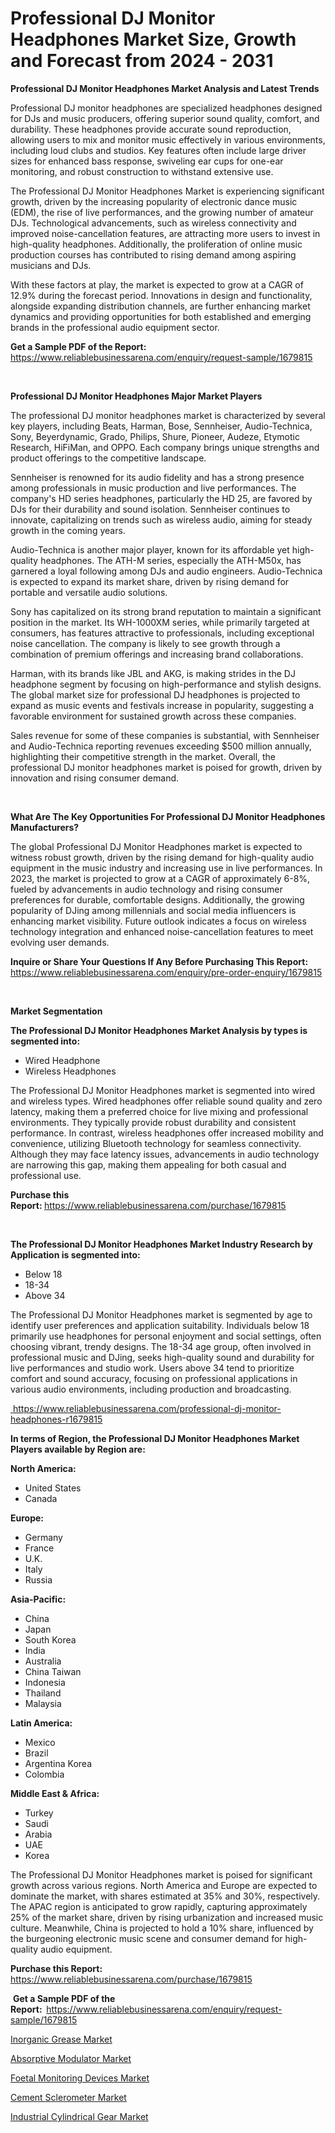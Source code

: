 <p><h1>Professional DJ Monitor Headphones Market Size, Growth and Forecast from 2024 - 2031</h1></p><p><strong>Professional DJ Monitor Headphones Market Analysis and Latest Trends</strong></p>
<p><p>Professional DJ monitor headphones are specialized headphones designed for DJs and music producers, offering superior sound quality, comfort, and durability. These headphones provide accurate sound reproduction, allowing users to mix and monitor music effectively in various environments, including loud clubs and studios. Key features often include large driver sizes for enhanced bass response, swiveling ear cups for one-ear monitoring, and robust construction to withstand extensive use.</p><p>The Professional DJ Monitor Headphones Market is experiencing significant growth, driven by the increasing popularity of electronic dance music (EDM), the rise of live performances, and the growing number of amateur DJs. Technological advancements, such as wireless connectivity and improved noise-cancellation features, are attracting more users to invest in high-quality headphones. Additionally, the proliferation of online music production courses has contributed to rising demand among aspiring musicians and DJs.</p><p>With these factors at play, the market is expected to grow at a CAGR of 12.9% during the forecast period. Innovations in design and functionality, alongside expanding distribution channels, are further enhancing market dynamics and providing opportunities for both established and emerging brands in the professional audio equipment sector.</p></p>
<p><strong>Get a Sample PDF of the Report:&nbsp;</strong> <a href="https://www.reliablebusinessarena.com/enquiry/request-sample/1679815?utm_campaign=1294&utm_medium=2&utm_source=Github&utm_content=ia&utm_term=14102024&utm_id=professional-dj-monitor-headphones">https://www.reliablebusinessarena.com/enquiry/request-sample/1679815</a></p>
<p>&nbsp;</p>
<p><strong>Professional DJ Monitor Headphones Major Market Players</strong></p>
<p><p>The professional DJ monitor headphones market is characterized by several key players, including Beats, Harman, Bose, Sennheiser, Audio-Technica, Sony, Beyerdynamic, Grado, Philips, Shure, Pioneer, Audeze, Etymotic Research, HiFiMan, and OPPO. Each company brings unique strengths and product offerings to the competitive landscape.</p><p>Sennheiser is renowned for its audio fidelity and has a strong presence among professionals in music production and live performances. The company's HD series headphones, particularly the HD 25, are favored by DJs for their durability and sound isolation. Sennheiser continues to innovate, capitalizing on trends such as wireless audio, aiming for steady growth in the coming years.</p><p>Audio-Technica is another major player, known for its affordable yet high-quality headphones. The ATH-M series, especially the ATH-M50x, has garnered a loyal following among DJs and audio engineers. Audio-Technica is expected to expand its market share, driven by rising demand for portable and versatile audio solutions.</p><p>Sony has capitalized on its strong brand reputation to maintain a significant position in the market. Its WH-1000XM series, while primarily targeted at consumers, has features attractive to professionals, including exceptional noise cancellation. The company is likely to see growth through a combination of premium offerings and increasing brand collaborations.</p><p>Harman, with its brands like JBL and AKG, is making strides in the DJ headphone segment by focusing on high-performance and stylish designs. The global market size for professional DJ headphones is projected to expand as music events and festivals increase in popularity, suggesting a favorable environment for sustained growth across these companies.</p><p>Sales revenue for some of these companies is substantial, with Sennheiser and Audio-Technica reporting revenues exceeding $500 million annually, highlighting their competitive strength in the market. Overall, the professional DJ monitor headphones market is poised for growth, driven by innovation and rising consumer demand.</p></p>
<p>&nbsp;</p>
<p><strong>What Are The Key Opportunities For Professional DJ Monitor Headphones Manufacturers?</strong></p>
<p><p>The global Professional DJ Monitor Headphones market is expected to witness robust growth, driven by the rising demand for high-quality audio equipment in the music industry and increasing use in live performances. In 2023, the market is projected to grow at a CAGR of approximately 6-8%, fueled by advancements in audio technology and rising consumer preferences for durable, comfortable designs. Additionally, the growing popularity of DJing among millennials and social media influencers is enhancing market visibility. Future outlook indicates a focus on wireless technology integration and enhanced noise-cancellation features to meet evolving user demands.</p></p>
<p><strong>Inquire or Share Your Questions If Any Before Purchasing This Report:</strong> <a href="https://www.reliablebusinessarena.com/enquiry/pre-order-enquiry/1679815?utm_campaign=1294&utm_medium=2&utm_source=Github&utm_content=ia&utm_term=14102024&utm_id=professional-dj-monitor-headphones">https://www.reliablebusinessarena.com/enquiry/pre-order-enquiry/1679815</a></p>
<p>&nbsp;</p>
<p><strong>Market Segmentation</strong></p>
<p><strong>The Professional DJ Monitor Headphones Market Analysis by types is segmented into:</strong></p>
<p><ul><li>Wired Headphone</li><li>Wireless Headphones</li></ul></p>
<p><p>The Professional DJ Monitor Headphones market is segmented into wired and wireless types. Wired headphones offer reliable sound quality and zero latency, making them a preferred choice for live mixing and professional environments. They typically provide robust durability and consistent performance. In contrast, wireless headphones offer increased mobility and convenience, utilizing Bluetooth technology for seamless connectivity. Although they may face latency issues, advancements in audio technology are narrowing this gap, making them appealing for both casual and professional use.</p></p>
<p><strong>Purchase this Report:&nbsp;</strong><a href="https://www.reliablebusinessarena.com/purchase/1679815?utm_campaign=1294&utm_medium=2&utm_source=Github&utm_content=ia&utm_term=14102024&utm_id=professional-dj-monitor-headphones">https://www.reliablebusinessarena.com/purchase/1679815</a></p>
<p>&nbsp;</p>
<p><strong>The Professional DJ Monitor Headphones Market Industry Research by Application is segmented into:</strong></p>
<p><ul><li>Below 18</li><li>18-34</li><li>Above 34</li></ul></p>
<p><p>The Professional DJ Monitor Headphones market is segmented by age to identify user preferences and application suitability. Individuals below 18 primarily use headphones for personal enjoyment and social settings, often choosing vibrant, trendy designs. The 18-34 age group, often involved in professional music and DJing, seeks high-quality sound and durability for live performances and studio work. Users above 34 tend to prioritize comfort and sound accuracy, focusing on professional applications in various audio environments, including production and broadcasting.</p></p>
<p><a href="https://www.reliablebusinessarena.com/professional-dj-monitor-headphones-r1679815?utm_campaign=1294&utm_medium=2&utm_source=Github&utm_content=ia&utm_term=14102024&utm_id=professional-dj-monitor-headphones">&nbsp;https://www.reliablebusinessarena.com/professional-dj-monitor-headphones-r1679815</a></p>
<p><strong>In terms of Region, the Professional DJ Monitor Headphones Market Players available by Region are:</strong></p>
<p>
    <p> <strong> North America: </strong>
        <ul>
            <li>United States</li>
            <li>Canada</li>
        </ul>
        </p> 
    <p> <strong> Europe: </strong>
        <ul>
            <li>Germany</li>
            <li>France</li>
            <li>U.K.</li>
            <li>Italy</li>
            <li>Russia</li>
        </ul>
        </p> 
    <p> <strong> Asia-Pacific: </strong>
        <ul>
            <li>China</li>
            <li>Japan</li>
            <li>South Korea</li>
            <li>India</li>
            <li>Australia</li>
            <li>China Taiwan</li>
            <li>Indonesia</li>
            <li>Thailand</li>
            <li>Malaysia</li>
        </ul>
        </p> 
    <p> <strong> Latin America: </strong>
        <ul>
            <li>Mexico</li>
            <li>Brazil</li>
            <li>Argentina Korea</li>
            <li>Colombia</li>
        </ul>
        </p> 
    <p> <strong> Middle East & Africa: </strong>
        <ul>
            <li>Turkey</li>
            <li>Saudi</li>
            <li>Arabia</li>
            <li>UAE</li>
            <li>Korea</li>
        </ul>
    </p>
    </p>
<p><p>The Professional DJ Monitor Headphones market is poised for significant growth across various regions. North America and Europe are expected to dominate the market, with shares estimated at 35% and 30%, respectively. The APAC region is anticipated to grow rapidly, capturing approximately 25% of the market share, driven by rising urbanization and increased music culture. Meanwhile, China is projected to hold a 10% share, influenced by the burgeoning electronic music scene and consumer demand for high-quality audio equipment.</p></p>
<p><strong>Purchase this Report: </strong><a href="https://www.reliablebusinessarena.com/purchase/1679815?utm_campaign=1294&utm_medium=2&utm_source=Github&utm_content=ia&utm_term=14102024&utm_id=professional-dj-monitor-headphones">https://www.reliablebusinessarena.com/purchase/1679815</a></p>
<p>&nbsp;<strong>Get a Sample PDF of the Report:&nbsp;&nbsp;</strong><a href="https://www.reliablebusinessarena.com/enquiry/request-sample/1679815?utm_campaign=1294&utm_medium=2&utm_source=Github&utm_content=ia&utm_term=14102024&utm_id=professional-dj-monitor-headphones">https://www.reliablebusinessarena.com/enquiry/request-sample/1679815</a></p>
<p><strong></strong></p>
<p><p><a href="https://www.linkedin.com/pulse/inorganic-grease-market-analysis-product-segmentation-qchqc?trk=public_post_embed_feed-article-content&utm_campaign=1294&utm_medium=2&utm_source=Github&utm_content=ia&utm_term=14102024&utm_id=professional-dj-monitor-headphones">Inorganic Grease Market</a></p><p><a href="https://www.linkedin.com/pulse/absorptive-modulator-market-trends-insights-type-application-h82hc?trk=public_post_embed_feed-article-content&utm_campaign=1294&utm_medium=2&utm_source=Github&utm_content=ia&utm_term=14102024&utm_id=professional-dj-monitor-headphones">Absorptive Modulator Market</a></p><p><a href="https://www.linkedin.com/pulse/comprehensive-foetal-monitoring-devices-market-report-i3mlc?trk=public_post_embed_feed-article-content&utm_campaign=1294&utm_medium=2&utm_source=Github&utm_content=ia&utm_term=14102024&utm_id=professional-dj-monitor-headphones">Foetal Monitoring Devices Market</a></p><p><a href="https://www.linkedin.com/pulse/analyzing-cement-sclerometer-market-dynamics-growth-yzycc?trk=public_post_embed_feed-article-content&utm_campaign=1294&utm_medium=2&utm_source=Github&utm_content=ia&utm_term=14102024&utm_id=professional-dj-monitor-headphones">Cement Sclerometer Market</a></p><p><a href="https://www.linkedin.com/pulse/industrial-cylindrical-gear-market-analysis-product-rgnyc?trk=public_post_embed_feed-article-content&utm_campaign=1294&utm_medium=2&utm_source=Github&utm_content=ia&utm_term=14102024&utm_id=professional-dj-monitor-headphones">Industrial Cylindrical Gear Market</a></p></p>